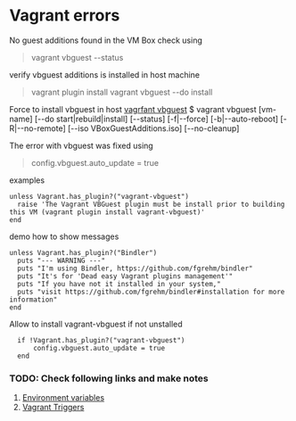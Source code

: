# Vagrant errors
No guest additions found in the VM Box
check using
> vagrant vbguest --status

verify vbguest additions is installed in host machine
> vagrant plugin install
> vagrant vbguest --do install


Force to install vbguest in host [vagrfant vbguest](https://github.com/dotless-de/vagrant-vbguest)
$ vagrant vbguest [vm-name] [--do start|rebuild|install] [--status] [-f|--force] [-b|--auto-reboot] [-R|--no-remote] [--iso VBoxGuestAdditions.iso] [--no-cleanup]

The error with vbguest was fixed using
> config.vbguest.auto_update = true

examples
````
unless Vagrant.has_plugin?("vagrant-vbguest")
  raise 'The Vagrant VBGuest plugin must be install prior to building this VM (vagrant plugin install vagrant-vbguest)'
end
````
demo how to show messages
````
unless Vagrant.has_plugin?("Bindler")
  puts "--- WARNING ---"
  puts "I'm using Bindler, https://github.com/fgrehm/bindler"
  puts "It's for 'Dead easy Vagrant plugins management'"
  puts "If you have not it installed in your system,"
  puts "visit https://github.com/fgrehm/bindler#installation for more information"
end
````
Allow to install vagrant-vbguest if not unstalled
````
  if !Vagrant.has_plugin?("vagrant-vbguest")
      config.vbguest.auto_update = true
  end
````
### TODO: Check following links and make notes
1. [Environment variables](https://github.com/gosuri/vagrant-env)
2. [Vagrant Triggers](https://www.vagrantup.com/docs/triggers)
